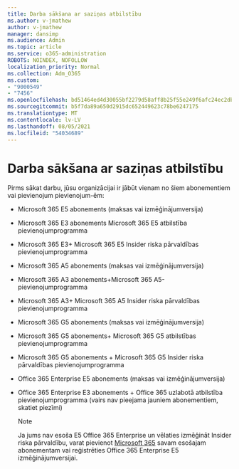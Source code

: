 ```yaml
---
title: Darba sākšana ar saziņas atbilstību
ms.author: v-jmathew
author: v-jmathew
manager: dansimp
ms.audience: Admin
ms.topic: article
ms.service: o365-administration
ROBOTS: NOINDEX, NOFOLLOW
localization_priority: Normal
ms.collection: Adm_O365
ms.custom:
- "9000549"
- "7456"
ms.openlocfilehash: bd51464ed4d30055bf2279d58aff8b25f55e249f6afc24ec2db227a1e9bdfbad
ms.sourcegitcommit: b5f7da89a650d2915dc652449623c78be6247175
ms.translationtype: MT
ms.contentlocale: lv-LV
ms.lasthandoff: 08/05/2021
ms.locfileid: "54034689"
---
```

# <a name="get-started-with-communication-compliance"></a>Darba sākšana ar saziņas atbilstību

Pirms sākat darbu, jūsu organizācijai ir jābūt vienam no šiem abonementiem vai pievienojum pievienojum-ēm:

* Microsoft 365 E5 abonements (maksas vai izmēģinājumversija)
* Microsoft 365 E3 abonements Microsoft 365 E5 atbilstība pievienojumprogramma
* Microsoft 365 E3+ Microsoft 365 E5 Insider riska pārvaldības pievienojumprogramma
* Microsoft 365 A5 abonements (maksas vai izmēģinājumversija)
* Microsoft 365 A3 abonements+Microsoft 365 A5-pievienojumprogramma
* Microsoft 365 A3+ Microsoft 365 A5 Insider riska pārvaldības pievienojumprogramma
* Microsoft 365 G5 abonements (maksas vai izmēģinājumversija)
* Microsoft 365 G5 abonements+ Microsoft 365 G5 atbilstības pievienojumprogramma
* Microsoft 365 G5 abonements + Microsoft 365 G5 Insider riska pārvaldības pievienojumprogramma
* Office 365 Enterprise E5 abonements (maksas vai izmēģinājumversija)
* Office 365 Enterprise E3 abonements + Office 365 uzlabotā atbilstība pievienojumprogramma (vairs nav pieejama jauniem abonementiem, skatiet piezīmi)

    > [!NOTE]
    > Ja jums nav esoša E5 Office 365 Enterprise un vēlaties izmēģināt Insider riska pārvaldību, varat pievienot [Microsoft 365](https://go.microsoft.com/fwlink/?linkid=2130508) savam esošajam abonementam vai reģistrēties Office 365 Enterprise E5 izmēģinājumversijai.
